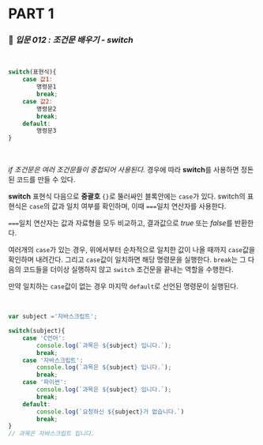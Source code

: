 # PART 1

###  :pencil: ***입문 012 :  조건문 배우기 - switch***

<br>

```javascript
switch(표현식){
    case 값1:
        명령문1
        break;
    case 값2:
        명령문2
        break;
    default:
        명령문3
}
```

<br>

 *if 조건문은 여러 조건문들이 중첩되어 사용된다.* 경우에 따라 **switch**를 사용하면 정돈된 코드를 만들 수 있다. 

**switch** 표현식 다음으로 **중괄호** `{}`로 뚤러싸인 블록안에는 `case`가 있다. switch의 표현식은 `case`의 값과 일치 여부를 확인하며, 이때 `===`일치 연산자를 사용한다.

`===`일치 연산자는 값과 자료형을 모두 비교하고, 결과값으로 *true* 또는 *false*를 반환한다.

여러개의 `case`가 있는 경우, 위에서부터 순차적으로 일치한 값이 나올 때까지 `case`값을 확인하며 내려간다. 그리고 `case`값이 일치하면 해당 명령문을 실행한다. `break`는 그 다음의 코드들을 더이상 실행하지 않고 `switch` 조건문을 끝내는 역할을 수행한다. 

만약 일치하는 `case`값이 없는 경우 마지막 `default`로 선언된 명령문이 실행된다.

<br>

```javascript
var subject ='자바스크립트';

switch(subject){
    case 'C언어':
        console.log(`과목은 ${subject} 입니다.`);
        break;
    case '자바스크립트':
        console.log(`과목은 ${subject} 입니다.`);
        break;
    case '파이썬':
        console.log(`과목은 ${subject} 입니다.`);
        break;
    default:
        console.log(`요청하신 ${subject}가 없습니다.`)
        break;
}
// 과목은 자바스크립트 입니다.
```


